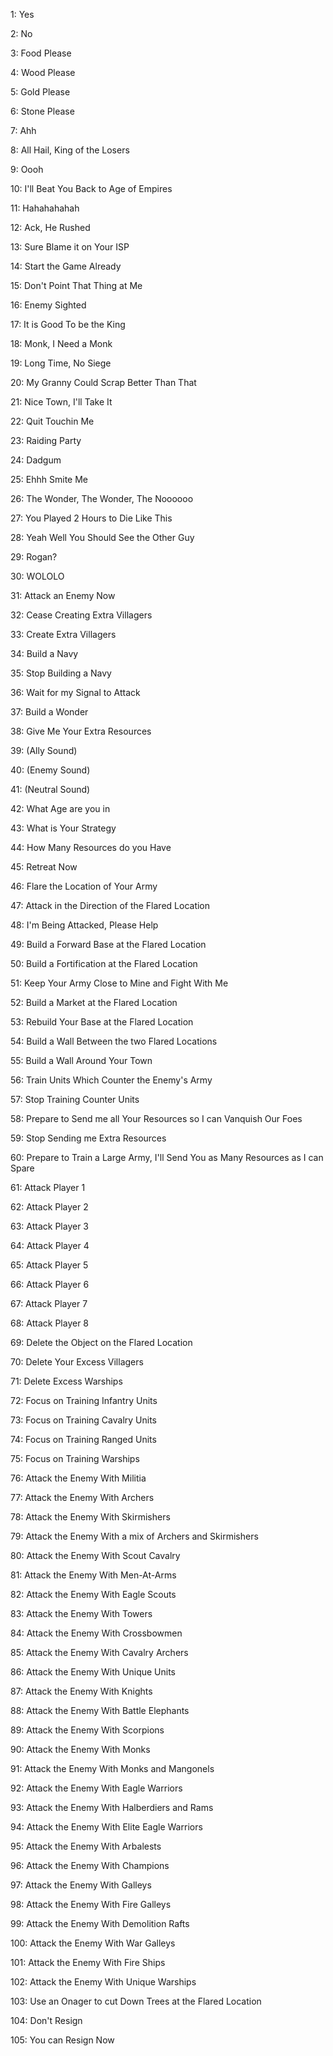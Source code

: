 
1: Yes

2: No

3: Food Please

4: Wood Please

5: Gold Please

6: Stone Please

7: Ahh

8: All Hail, King of the Losers

9: Oooh

10: I'll Beat You Back to Age of Empires

11: Hahahahahah

12: Ack, He Rushed

13: Sure Blame it on Your ISP

14: Start the Game Already

15: Don't Point That Thing at Me

16: Enemy Sighted

17: It is Good To be the King

18: Monk, I Need a Monk

19: Long Time, No Siege

20: My Granny Could Scrap Better Than That

21: Nice Town, I'll Take It

22: Quit Touchin Me

23: Raiding Party

24: Dadgum

25: Ehhh Smite Me

26: The Wonder, The Wonder, The Noooooo

27: You Played 2 Hours to Die Like This

28: Yeah Well You Should See the Other Guy

29: Rogan?

30: WOLOLO

31: Attack an Enemy Now

32: Cease Creating Extra Villagers

33: Create Extra Villagers

34: Build a Navy

35: Stop Building a Navy

36: Wait for my Signal to Attack

37: Build a Wonder

38: Give Me Your Extra Resources

39: (Ally Sound)

40: (Enemy Sound)

41: (Neutral Sound)

42: What Age are you in

43: What is Your Strategy

44: How Many Resources do you Have

45: Retreat Now

46: Flare the Location of Your Army

47: Attack in the Direction of the Flared Location

48: I'm Being Attacked, Please Help

49: Build a Forward Base at the Flared Location

50: Build a Fortification at the Flared Location

51: Keep Your Army Close to Mine and Fight With Me

52: Build a Market at the Flared Location

53: Rebuild Your Base at the Flared Location

54: Build a Wall Between the two Flared Locations

55: Build a Wall Around Your Town

56: Train Units Which Counter the Enemy's Army

57: Stop Training Counter Units

58: Prepare to Send me all Your Resources so I can Vanquish Our Foes

59: Stop Sending me Extra Resources

60: Prepare to Train a Large Army, I'll Send You as Many Resources as I can Spare

61: Attack Player 1

62: Attack Player 2

63: Attack Player 3

64: Attack Player 4

65: Attack Player 5

66: Attack Player 6

67: Attack Player 7

68: Attack Player 8

69: Delete the Object on the Flared Location

70: Delete Your Excess Villagers

71: Delete Excess Warships

72: Focus on Training Infantry Units

73: Focus on Training Cavalry Units

74: Focus on Training Ranged Units

75: Focus on Training Warships

76: Attack the Enemy With Militia

77: Attack the Enemy With Archers

78: Attack the Enemy With Skirmishers

79: Attack the Enemy With a mix of Archers and Skirmishers

80: Attack the Enemy With Scout Cavalry

81: Attack the Enemy With Men-At-Arms

82: Attack the Enemy With Eagle Scouts

83: Attack the Enemy With Towers

84: Attack the Enemy With Crossbowmen

85: Attack the Enemy With Cavalry Archers

86: Attack the Enemy With Unique Units

87: Attack the Enemy With Knights

88: Attack the Enemy With Battle Elephants

89: Attack the Enemy With Scorpions

90: Attack the Enemy With Monks

91: Attack the Enemy With Monks and Mangonels

92: Attack the Enemy With Eagle Warriors

93: Attack the Enemy With Halberdiers and Rams

94: Attack the Enemy With Elite Eagle Warriors

95: Attack the Enemy With Arbalests

96: Attack the Enemy With Champions

97: Attack the Enemy With Galleys

98: Attack the Enemy With Fire Galleys

99: Attack the Enemy With Demolition Rafts

100: Attack the Enemy With War Galleys

101: Attack the Enemy With Fire Ships

102: Attack the Enemy With Unique Warships

103: Use an Onager to cut Down Trees at the Flared Location

104: Don't Resign

105: You can Resign Now

